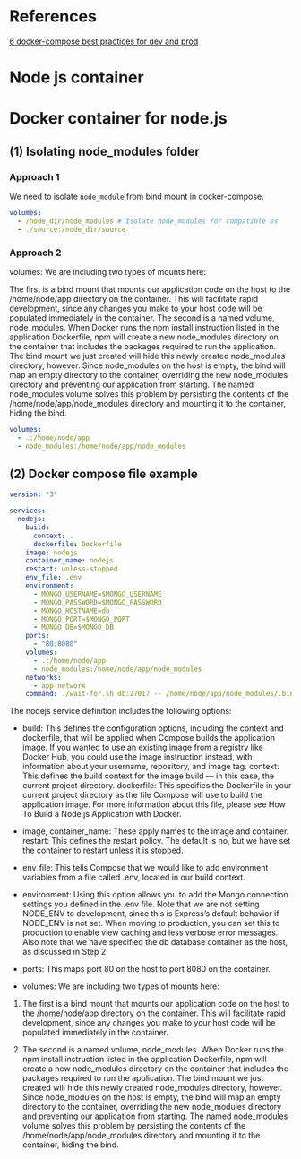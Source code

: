 # References

[6 docker-compose best practices for dev and prod](https://prod.releasehub.com/blog/6-docker-compose-best-practices-for-dev-and-prod)

# Node js container

# Docker container for node.js

## (1) Isolating node_modules folder

### Approach 1

We need to isolate `node_module` from bind mount in docker-compose.

```yaml
volumes:
  - /node_dir/node_modules # isolate node_modules for compatible os
  - ./source:/node_dir/source
```

### Approach 2

volumes: We are including two types of mounts here:

The first is a bind mount that mounts our application code on the host to the /home/node/app directory on the container. This will facilitate rapid development, since any changes you make to your host code will be populated immediately in the container.
The second is a named volume, node_modules. When Docker runs the npm install instruction listed in the application Dockerfile, npm will create a new node_modules directory on the container that includes the packages required to run the application. The bind mount we just created will hide this newly created node_modules directory, however. Since node_modules on the host is empty, the bind will map an empty directory to the container, overriding the new node_modules directory and preventing our application from starting. The named node_modules volume solves this problem by persisting the contents of the /home/node/app/node_modules directory and mounting it to the container, hiding the bind.

```yaml
volumes:
  - .:/home/node/app
  - node_modules:/home/node/app/node_modules
```

## (2) Docker compose file example

```yaml
version: "3"

services:
  nodejs:
    build:
      context: .
      dockerfile: Dockerfile
    image: nodejs
    container_name: nodejs
    restart: unless-stopped
    env_file: .env
    environment:
      - MONGO_USERNAME=$MONGO_USERNAME
      - MONGO_PASSWORD=$MONGO_PASSWORD
      - MONGO_HOSTNAME=db
      - MONGO_PORT=$MONGO_PORT
      - MONGO_DB=$MONGO_DB
    ports:
      - "80:8080"
    volumes:
      - .:/home/node/app
      - node_modules:/home/node/app/node_modules
    networks:
      - app-network
    command: ./wait-for.sh db:27017 -- /home/node/app/node_modules/.bin/nodemon app.js
```

The nodejs service definition includes the following options:

- build: This defines the configuration options, including the context and dockerfile, that will be applied when Compose builds the application image. If you wanted to use an existing image from a registry like Docker Hub, you could use the image instruction instead, with information about your username, repository, and image tag.
  context: This defines the build context for the image build — in this case, the current project directory.
  dockerfile: This specifies the Dockerfile in your current project directory as the file Compose will use to build the application image. For more information about this file, please see How To Build a Node.js Application with Docker.

- image, container_name: These apply names to the image and container.
  restart: This defines the restart policy. The default is no, but we have set the container to restart unless it is stopped.

- env_file: This tells Compose that we would like to add environment variables from a file called .env, located in our build context.
- environment: Using this option allows you to add the Mongo connection settings you defined in the .env file. Note that we are not setting NODE_ENV to development, since this is Express’s default behavior if NODE_ENV is not set. When moving to production, you can set this to production to enable view caching and less verbose error messages. Also note that we have specified the db database container as the host, as discussed in Step 2.

- ports: This maps port 80 on the host to port 8080 on the container.

- volumes: We are including two types of mounts here:

1. The first is a bind mount that mounts our application code on the host to the /home/node/app directory on the container. This will facilitate rapid development, since any changes you make to your host code will be populated immediately in the container.

2. The second is a named volume, node_modules. When Docker runs the npm install instruction listed in the application Dockerfile, npm will create a new node_modules directory on the container that includes the packages required to run the application. The bind mount we just created will hide this newly created node_modules directory, however. Since node_modules on the host is empty, the bind will map an empty directory to the container, overriding the new node_modules directory and preventing our application from starting. The named node_modules volume solves this problem by persisting the contents of the /home/node/app/node_modules directory and mounting it to the container, hiding the bind.
